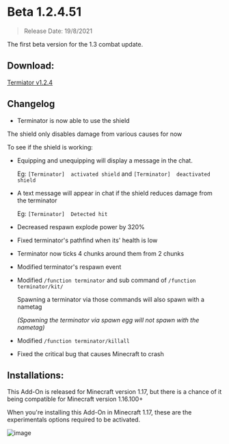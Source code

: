 # Beta 1.2.4.51
> Release Date: 19/8/2021

The first beta version for the 1.3 combat update.

## Download:
[Termiator v1.2.4](https://cdn.discordapp.com/attachments/571863283657867294/877869489218260992/terminator_v1.2.4.mcaddon)

## Changelog
- Terminator is now able to use the shield

 The shield only disables damage from various causes for now

 To see if the shield is working:
 
 - Equipping and unequipping will display a message in the chat. 
 
   Eg: `[Terminator]  activated shield` and `[Terminator]  deactivated shield`
 
 - A text message will appear in chat if the shield reduces damage from the terminator
 
   Eg: `[Terminator]  Detected hit`
   
- Decreased respawn explode power by 320%
- Fixed terminator's pathfind when its' health is low
- Terminator now ticks 4 chunks around them from 2 chunks
- Modified terminator's respawn event
- Modified `/function terminator` and sub command of `/function terminator/kit/`
  
  Spawning a terminator via those commands will also spawn with a nametag
  
  *(Spawning the terminator via spawn egg will not spawn with the nametag)*
  
- Modified `/function terminator/killall`
- Fixed the critical bug that causes Minecraft to crash

## Installations:
This Add-On is released for Minecraft version 1.17, but there is a chance of it being compatible for Minecraft version 1.16.100+

When you're installing this Add-On in Minecraft 1.17, these are the experimentals options required to be activated.

![image](https://media.discordapp.net/attachments/571487722934370314/865864657171644446/requirement.png)